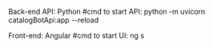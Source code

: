 Back-end API: Python
#cmd to start API:  python -m uvicorn catalogBotApi:app --reload

Front-end: Angular
#cmd to start UI: ng s